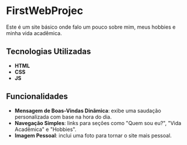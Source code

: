 # FirstWebProjec

Este é um site básico onde falo um pouco sobre mim, meus hobbies e minha vida acadêmica.

## Tecnologias Utilizadas

- **HTML**
- **CSS**
- **JS**

## Funcionalidades

- **Mensagem de Boas-Vindas Dinâmica**: exibe uma saudação personalizada com base na hora do dia.
- **Navegação Simples**: links para seções como "Quem sou eu?", "Vida Acadêmica" e "Hobbies".
- **Imagem Pessoal**: inclui uma foto para tornar o site mais pessoal.
